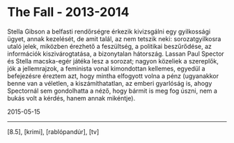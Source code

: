 # The Fall - 2013-2014

Stella Gibson a belfasti rendőrségre érkezik kivizsgálni egy gyilkossági ügyet, annak kezelését, de amit talál, az nem tetszik neki: sorozatgyilkosra utaló jelek, miközben érezhető a feszültség, a politikai beszűrődése, az információk kiszivárogtatása, a bizonytalan hátország. Lassan Paul Spector és Stella macska-egér játéka lesz a sorozat; nagyon közeliek a szereplők, jók a jellemrajzok, a feminista vonal kimondottan kellemes, egyedül a befejezésre éreztem azt, hogy mintha elfogyott volna a pénz (ugyanakkor benne van a véletlen, a kiszámíthatatlan, az emberi gyarlóság is, ahogy Spectornál sem gondolhatta a néző, hogy bármit is meg fog úszni, nem a bukás volt a kérdés, hanem annak mikéntje).

2015-05-15 

----

[8.5], [krimi], [rablópandúr], [tv]